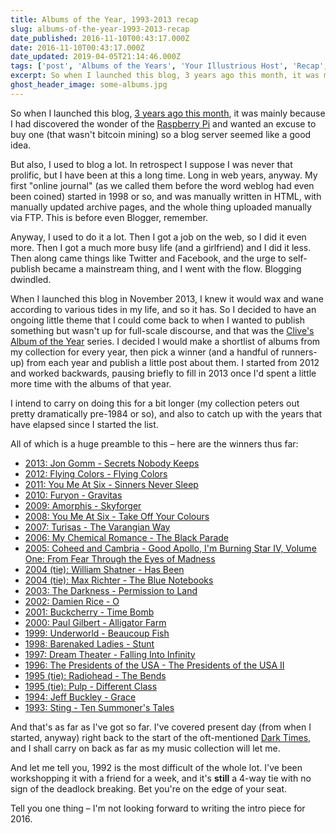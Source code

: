 ```yaml
---
title: Albums of the Year, 1993-2013 recap
slug: albums-of-the-year-1993-2013-recap
date_published: 2016-11-10T00:43:17.000Z
date: 2016-11-10T00:43:17.000Z
date_updated: 2019-04-05T21:14:46.000Z
tags: ['post', 'Albums of the Years', 'Your Illustrious Host', 'Recap', 'Music']
excerpt: So when I launched this blog, 3 years ago this month, it was mainly because I had discovered the wonder of the Raspberry Pi and wanted an excuse to buy one (that wasn't bitcoin mining) so a blog server seemed like a good idea.
ghost_header_image: some-albums.jpg
---
```


So when I launched this blog, [3 years ago this month](/remember-remember), it was mainly because I had discovered the wonder of the [Raspberry Pi](https://www.raspberrypi.org/) and wanted an excuse to buy one (that wasn't bitcoin mining) so a blog server seemed like a good idea.

But also, I used to blog a lot. In retrospect I suppose I was never that prolific, but I have been at this a long time. Long in web years, anyway. My first "online journal" (as we called them before the word weblog had even been coined) started in 1998 or so, and was manually written in HTML, with manually updated archive pages, and the whole thing uploaded manually via FTP. This is before even Blogger, remember.

Anyway, I used to do it a lot. Then I got a job on the web, so I did it even more. Then I got a much more busy life (and a girlfriend) and I did it less. Then along came things like Twitter and Facebook, and the urge to self-publish became a mainstream thing, and I went with the flow. Blogging dwindled.

When I launched this blog in November 2013, I knew it would wax and wane according to various tides in my life, and so it has. So I decided to have an ongoing little theme that I could come back to when I wanted to publish something but wasn't up for full-scale discourse, and that was the [Clive's Album of the Year](/tag/albums-of-the-years/) series. I decided I would make a shortlist of albums from my collection for every year, then pick a winner (and a handful of runners-up) from each year and publish a little post about them. I started from 2012 and worked backwards, pausing briefly to fill in 2013 once I'd spent a little more time with the albums of that year.

I intend to carry on doing this for a bit longer (my collection peters out pretty dramatically pre-1984 or so), and also to catch up with the years that have elapsed since I started the list.

All of which is a huge preamble to this – here are the winners thus far:

- [2013: Jon Gomm - Secrets Nobody Keeps](/clives-album-of-the-year-2013)
- [2012: Flying Colors - Flying Colors](/clives-album-of-the-year-2012)
- [2011: You Me At Six - Sinners Never Sleep](/clives-album-of-the-year-2011)
- [2010: Furyon - Gravitas](/clives-album-of-the-year-2010)
- [2009: Amorphis - Skyforger](/clives-album-of-the-year-2009)
- [2008: You Me At Six - Take Off Your Colours](/clives-album-of-the-year-2008)
- [2007: Turisas - The Varangian Way](/clives-album-of-the-year-2007)
- [2006: My Chemical Romance - The Black Parade](/clives-album-of-the-year-2006)
- [2005: Coheed and Cambria - Good Apollo, I'm Burning Star IV, Volume One: From Fear Through the Eyes of Madness](/clives-album-of-the-year-2005)
- [2004 (tie): William Shatner - Has Been](/clives-album-of-the-year-2004)
- [2004 (tie): Max Richter - The Blue Notebooks](/clives-album-of-the-year-2004)
- [2003: The Darkness - Permission to Land](/clives-album-of-the-year-2003)
- [2002: Damien Rice - O](/clives-album-of-the-year-2002)
- [2001: Buckcherry - Time Bomb](/clives-album-of-the-year-2001)
- [2000: Paul Gilbert - Alligator Farm](/clives-album-of-the-year-2000)
- [1999: Underworld - Beaucoup Fish](/clives-album-of-the-year-1999)
- [1998: Barenaked Ladies - Stunt](/clives-album-of-the-year-1998)
- [1997: Dream Theater - Falling Into Infinity](/clives-album-of-the-year-1997)
- [1996: The Presidents of the USA - The Presidents of the USA II](/clives-album-of-the-year-1996)
- [1995 (tie): Radiohead - The Bends](/clives-album-of-the-year-1995)
- [1995 (tie): Pulp - Different Class](/clives-album-of-the-year-1995)
- [1994: Jeff Buckley - Grace](/clives-album-of-the-year-1994)
- [1993: Sting - Ten Summoner's Tales](/clives-album-of-the-year-1993)

And that's as far as I've got so far. I've covered present day (from when I started, anyway) right back to the start of the oft-mentioned [Dark Times](/the-dark-times), and I shall carry on back as far as my music collection will let me.

And let me tell you, 1992 is the most difficult of the whole lot. I've been workshopping it with a friend for a week, and it's **still** a 4-way tie with no sign of the deadlock breaking. Bet you're on the edge of your seat.

Tell you one thing – I'm not looking forward to writing the intro piece for 2016.
